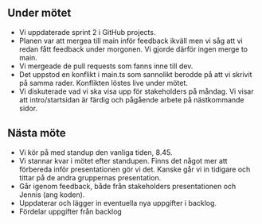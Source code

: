 ## Under mötet
- Vi uppdaterade sprint 2 i GitHub projects.
- Planen var att mergea till main inför feedback ikväll men vi såg att vi redan fått feedback under morgonen. Vi gjorde därför ingen merge to main.
- Vi mergeade de pull requests som fanns inne till dev.
- Det uppstod en konflikt i main.ts som sannolikt berodde på att vi skrivit på samma rader. Konflikten löstes live under mötet.
- Vi diskuterade vad vi ska visa upp för stakeholders på måndag. Vi visar att intro/startsidan är färdig och pågående arbete på nästkommande sidor.
  
## Nästa möte
- Vi kör på med standup den vanliga tiden, 8.45.
- Vi stannar kvar i mötet efter standupen. Finns det något mer att förbereda inför presentationen gör vi det. Kanske går vi in tidigare och tittar på de andra gruppernas presentation.
- Går igenom feedback, både från stakeholders presentationen och Jennis (ang koden).
- Uppdaterar och lägger in eventuella nya uppgifter i backlog.
- Fördelar uppgifter från backlog

